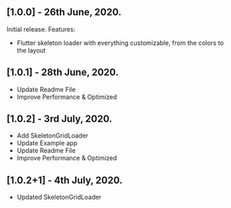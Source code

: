 ## [1.0.0] - 26th June, 2020.

Initial release.
Features:
- Flutter skeleton loader with everything customizable, from the colors to the layout

## [1.0.1] - 28th June, 2020.
- Update Readme File
- Improve Performance & Optimized

## [1.0.2] - 3rd July, 2020.
- Add SkeletonGridLoader
- Update Example app
- Update Readme File
- Improve Performance & Optimized

## [1.0.2+1] - 4th July, 2020.
- Updated SkeletonGridLoader